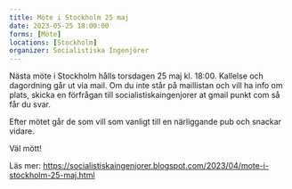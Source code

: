 ```yaml
---
title: Möte i Stockholm 25 maj
date: 2023-05-25 18:00:00
forms: [Möte]
locations: [Stockholm]
organizer: Socialistiska Ingenjörer 
---
```

Nästa möte i Stockholm hålls torsdagen 25 maj kl. 18:00. Kallelse och dagordning går ut via mail. Om du inte står på maillistan och vill ha info om plats, skicka en förfrågan till socialistiskaingenjorer at gmail punkt com så får du svar.

Efter mötet går de som vill som vanligt till en närliggande pub och snackar vidare.

Väl mött!

Läs mer: https://socialistiskaingenjorer.blogspot.com/2023/04/mote-i-stockholm-25-maj.html